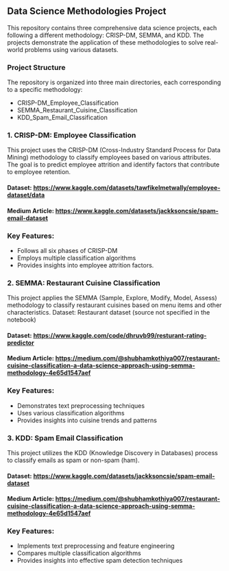 ## Data Science Methodologies Project
This repository contains three comprehensive data science projects, each following a different methodology: CRISP-DM, SEMMA, and KDD. The projects demonstrate the application of these methodologies to solve real-world problems using various datasets.

### Project Structure
The repository is organized into three main directories, each corresponding to a specific methodology:
* CRISP-DM_Employee_Classification
* SEMMA_Restaurant_Cuisine_Classification
* KDD_Spam_Email_Classification

### 1. CRISP-DM: Employee Classification
This project uses the CRISP-DM (Cross-Industry Standard Process for Data Mining) methodology to classify employees based on various attributes. The goal is to predict employee attrition and identify factors that contribute to employee retention.
#### Dataset:  https://www.kaggle.com/datasets/tawfikelmetwally/employee-dataset/data
#### Medium Article: https://www.kaggle.com/datasets/jackksoncsie/spam-email-dataset
### Key Features:
* Follows all six phases of CRISP-DM
* Employs multiple classification algorithms
* Provides insights into employee attrition factors.

### 2. SEMMA: Restaurant Cuisine Classification
This project applies the SEMMA (Sample, Explore, Modify, Model, Assess) methodology to classify restaurant cuisines based on menu items and other characteristics.
Dataset: Restaurant dataset (source not specified in the notebook)
#### Dataset: https://www.kaggle.com/code/dhruvb99/resturant-rating-predictor
#### Medium Article: https://medium.com/@shubhamkothiya007/restaurant-cuisine-classification-a-data-science-approach-using-semma-methodology-4e65d1547aef
### Key Features:
* Demonstrates text preprocessing techniques
* Uses various classification algorithms
* Provides insights into cuisine trends and patterns

### 3. KDD: Spam Email Classification
This project utilizes the KDD (Knowledge Discovery in Databases) process to classify emails as spam or non-spam (ham).
#### Dataset: https://www.kaggle.com/datasets/jackksoncsie/spam-email-dataset
#### Medium Article: https://medium.com/@shubhamkothiya007/restaurant-cuisine-classification-a-data-science-approach-using-semma-methodology-4e65d1547aef
### Key Features:
* Implements text preprocessing and feature engineering
* Compares multiple classification algorithms
* Provides insights into effective spam detection techniques